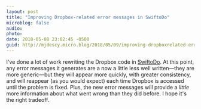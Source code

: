 ```yaml
---
layout: post
title: "Improving Dropbox-related error messages in SwiftoDo"
microblog: false
audio: 
photo: 
date: 2018-05-08 23:02:45 -0500
guid: http://mjdescy.micro.blog/2018/05/09/improving-dropboxrelated-error.html
---
```

I've done a lot of work rewriting the Dropbox code in [SwiftoDo](https://swiftodoapp.com). At this point, any error messages it generates are a now a little less well written—they are more generic—but they will appear more quickly, with greater consistency, and will reappear (as you would expect) each time Dropbox is accessed until the problem is fixed. Plus, the new error messages will provide a _little_ more information about what went wrong than they did before. I hope it's the right tradeoff.
